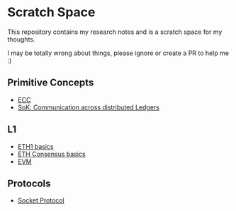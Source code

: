 # Scratch Space

This repository contains my research notes and is a scratch space for my thoughts.

I may be totally wrong about things, please ignore or create a PR to help me :)

## Primitive Concepts

- [ECC](ECC.md)
- [SoK: Communication across distributed Ledgers](SoK.md)

## L1

- [ETH1 basics](eth-basics.md)
- [ETH Consensus basics](eth-consensus.md)
- [EVM](EVM.md)

## Protocols

- [Socket Protocol](socket-dot-tech.md)
